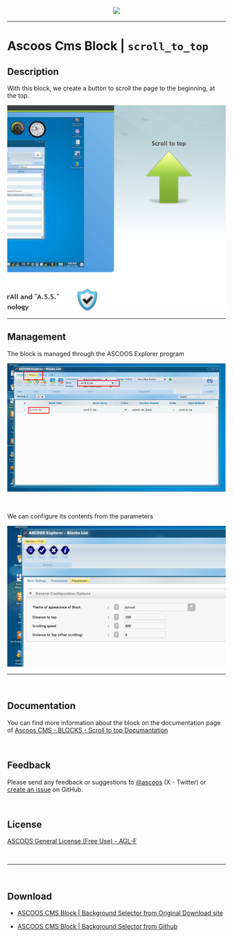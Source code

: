 <p align="center"><img src="https://dl.ascoos.com/images/ascoos.png" /></p>

<hr />

# Ascoos Cms Block | `scroll_to_top`


## Description

With this block, we create a button to scroll the page to the beginning, at the top. 

<p align="center"><img src="help\scr-block-005.png" alt="Scroll to top of webpage" /></p>


***

## Management

The block is managed through the ASCOOS Explorer program

<p align="center"><img src="help\scr-block-001-800px.png" /></p>

<br>

We can configure its contents from the parameters

<p align="center"><img src="help\scr-block-004-800px.png" /></p>


***

<br>

## Documentation

You can find more information about the block on the documentation page of [Ascoos CMS - BLOCKS - Scroll to top Documantation](help/tutorial.en.md)

<br>

## Feedback

Please send any feedback or suggestions to [@ascoos](https://www.x.com/ascoos) (X - Twitter) or [create an issue](https://github.com/ascoos/scroll_to_top/issues) on GitHub.

<br> 
 
## License

[ASCOOS General License (Free Use) - AGL-F](http://docs.ascoos.com/lics/ascoos/AGL-F.html)

<br>

***

<br>

## Download

- [ASCOOS CMS Block | Background Selector from Original Download site](https://dl.ascoos.com/cms/ascoos/ext/blocks/scroll_to_top/ascoos-block-scroll-to-top.zip)

- [ASCOOS CMS Block | Background Selector from Github](https://github.com/ascoos/scroll_to_top/releases)
